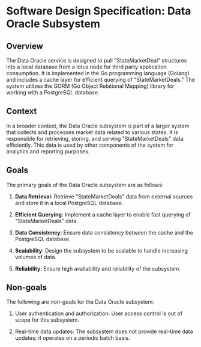 # Software Design Specification: Data Oracle Subsystem

## Overview
The Data Oracle service is designed to pull "StateMarketDeal" structures into a local database from a lotus node for third party application consumption. It is implemented in the Go programming language (Golang) and includes a cache layer for efficient querying of "StateMarketDeals." The system utilizes the GORM (Go Object Relational Mapping) library for working with a PostgreSQL database.

## Context
In a broader context, the Data Oracle subsystem is part of a larger system that collects and processes market data related to various states. It is responsible for retrieving, storing, and serving "StateMarketDeals" data efficiently. This data is used by other components of the system for analytics and reporting purposes.

## Goals
The primary goals of the Data Oracle subsystem are as follows:

1. **Data Retrieval**: Retrieve "StateMarketDeals" data from external sources and store it in a local PostgreSQL database.

2. **Efficient Querying**: Implement a cache layer to enable fast querying of "StateMarketDeals" data.

3. **Data Consistency**: Ensure data consistency between the cache and the PostgreSQL database.

4. **Scalability**: Design the subsystem to be scalable to handle increasing volumes of data.

5. **Reliability**: Ensure high availability and reliability of the subsystem.

## Non-goals
The following are non-goals for the Data Oracle subsystem:

1. User authentication and authorization: User access control is out of scope for this subsystem.

2. Real-time data updates: The subsystem does not provide real-time data updates; it operates on a periodic batch basis.
